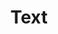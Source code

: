 ---
beta: true
index: 5
name: text
layout: page
title: Text
permalink: text
links:
    GitHub: https://github.com/cufyorg/framework/tree/master/src/main/java/cufy/text
    Javadoc: /javadoc/cufy/text/package-summary.html
description: >-
    Text is a huge part of any programming language. A lot of data
    stored as text. But text need to be parsed to use it. And data
    needs to be formatted to treat it as text. This package provides
    abstracts for how the parsing and formatting process should be
    performed.
---